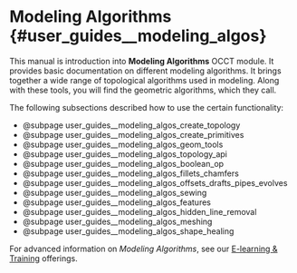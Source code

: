 Modeling Algorithms  {#user_guides__modeling_algos}
=========================

This manual is introduction into <b>Modeling Algorithms</b> OCCT module. It provides basic documentation on different 
modeling algorithms. It brings together a wide range of topological algorithms used in modeling. Along with these tools,
 you will find the geometric algorithms, which they call. 

The following subsections described how to use the certain functionality:
* @subpage user_guides__modeling_algos_create_topology
* @subpage user_guides__modeling_algos_create_primitives
* @subpage user_guides__modeling_algos_geom_tools
* @subpage user_guides__modeling_algos_topology_api
* @subpage user_guides__modeling_algos_boolean_op
* @subpage user_guides__modeling_algos_fillets_chamfers
* @subpage user_guides__modeling_algos_offsets_drafts_pipes_evolves
* @subpage user_guides__modeling_algos_sewing
* @subpage user_guides__modeling_algos_features
* @subpage user_guides__modeling_algos_hidden_line_removal
* @subpage user_guides__modeling_algos_meshing
* @subpage user_guides__modeling_algos_shape_healing

For advanced information on <i>Modeling Algorithms</i>, see our 
<a href="http://www.opencascade.com/content/tutorial-learning">E-learning & Training</a> offerings.
